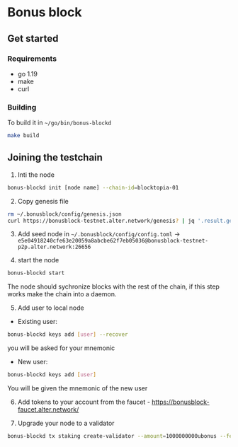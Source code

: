 # Bonus block

## Get started
### Requirements

- go 1.19
- make
- curl


### Building

To build it in `~/go/bin/bonus-blockd`
```bash
make build
```

## Joining the testchain

1. Inti the node
```bash
bonus-blockd init [node name] --chain-id=blocktopia-01
```

2. Copy genesis file
```bash
rm ~/.bonusblock/config/genesis.json
curl https://bonusblock-testnet.alter.network/genesis? | jq '.result.genesis' > ~/.bonusblock/config/genesis.json
```

3. Add seed node in `~/.bonusblock/config/config.toml` -> `e5e04918240cfe63e20059a8abcbe62f7eb05036@bonusblock-testnet-p2p.alter.network:26656`

4. start the node
```bash
bonus-blockd start
```
The node should sychronize blocks with the rest of the chain, if this step works make the chain into a daemon.

5. Add user to local node

 * Existing user:
```bash
bonus-blockd keys add [user] --recover
```
you will be asked for your mnemonic

 * New user:
```bash
bonus-blockd keys add [user]
```
You will be given the mnemonic of the new user

6. Add tokens to your account from the faucet - https://bonusblock-faucet.alter.network/

7. Upgrade your node to a validator
```bash
bonus-blockd tx staking create-validator --amount=1000000000ubonus --fees=0ubonus --pubkey $(bonus-blockd tendermint show-validator) --moniker="node3" --chain-id=blocktopia-01 --commission-rate="0.10" --commission-max-rate="0.20" --commission-max-change-rate="0.01" --min-self-delegation="1" --gas="auto" --gas-adjustment=1.15 --from=validator
```
